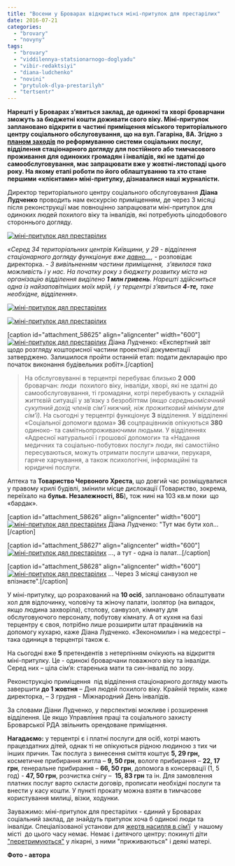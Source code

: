 ```yaml
---
title: "Восени у Броварах відкриється міні-притулок для престарілих"
date: 2016-07-21
categories: 
  - "brovary"
  - "novyny"
tags: 
  - "brovary"
  - "viddilennya-statsionarnogo-doglyadu"
  - "vibir-redaktsiyi"
  - "diana-ludchenko"
  - "novini"
  - "prytulok-dlya-prestarilyh"
  - "tertsentr"
---
```


**Нарешті у Броварах з’явиться заклад, де одинокі та хворі броварчани зможуть за бюджетні кошти доживати свого віку. Міні-притулок заплановано відкрити в частині приміщення міського територіального центру соціального обслуговування, що на вул. Гагаріна, 8А. Згідно з [планом заходів](http://onedrive.live.com/view.aspx?resid=72571393D4771099!7987&ithint=file%2cdocx&app=Word&authkey=!ACYFCN8_OlYXaK0) по реформуванню системи соціальних послуг, відділення стаціонарного догляду для постійного або тимчасового проживання для одиноких громадян і інвалідів, які не здатні до самообслуговування, має запрацювати вже у жовтні-листопаді цього року. На якому етапі роботи по його облаштуванню та хто стане першими «клієнтами» міні-притулку, дізнавалися наші журналісти.**

Директор територіального центру соціального обслуговування **Діана Лудченко** проводить нам екскурсію приміщенням, де через 3 місяці після реконструкції має повноцінно запрацювати міні-притулок для одиноких людей похилого віку та інвалідів, які потребують цілодобового стороннього догляду.

[![міні-притулок дял престарілих](https://mpz.brovary.org/wp-content/uploads/2016/07/11-1.jpg)](https://mpz.brovary.org/wp-content/uploads/2016/07/11-1.jpg)

_«Серед 34 територіальних центрів Київщини, у 29 - відділення стаціонарного догляду функціонує вже [давно](http://zakon5.rada.gov.ua/laws/show/1417-2009-п)__,_ \- розповідає директорка. - _З вивільненням частини приміщення,  з’явилася така можливість і у нас. На початку року з бюджету розвитку міста_ _на організацію відділення виділено **1 млн гривень**. Нарешті_ _здійсниться одна із найзаповітніших моїх мрій, і у терцентрі з’явиться **4-те,** таке необхідне, відділення»._

[![міні-притулок дял престарілих](https://mpz.brovary.org/wp-content/uploads/2016/07/2-4.jpg)](https://mpz.brovary.org/wp-content/uploads/2016/07/2-4.jpg)

[![міні-притулок дял престарілих](https://mpz.brovary.org/wp-content/uploads/2016/07/3-4.jpg)](https://mpz.brovary.org/wp-content/uploads/2016/07/3-4.jpg)

\[caption id="attachment\_58625" align="aligncenter" width="600"\][![міні-притулок дял престарілих](https://mpz.brovary.org/wp-content/uploads/2016/07/5-3.jpg)](https://mpz.brovary.org/wp-content/uploads/2016/07/5-3.jpg) Діана Лудченко: «Експертний звіт щодо розгляду кошторисної частини проектної документації затверджено. Залишилося пройти останній етап: подати декларацію про початок виконання будівельних робіт».\[/caption\]

> На обслуговуванні в терцентрі перебуває близько **2 000** броварчан: люди  похилого віку, інваліди, хворі, які не здатні до самообслуговування, ті громадяни, котрі перебувають у складній життєвій ситуації у зв’язку з безробіттям (_якщо середньомісячний сукупний дохід членів сім’ї нижчий, ніж прожитковий мінімум для сім’ї)._ На сьогодні у терцентрі функціонує **3** відділення. У відділенні «Соціальної допомоги вдома» **36** соцпрацівників опікуються **380** одиноко- та самітньопроживаючими людьми. У відділеннях «Адресної натуральної і грошової допомоги» та «Надання медичних та соціально-побутових послуг» люди, які самостійно пересуваються, можуть отримати послуги швачки, перукаря, гаряче харчування, а також психологічні, інформаційні та юридичні послуги.

Аптека та **Товариство Червоного Хреста**, що довгий час розміщувалися у правому крилі будівлі, змінили місце дислокації (Товариство, зокрема, переїхало на **бульв. Незалежності, 8Б**)**,** тож нині на 103 кв.м поки  що «бардак».

\[caption id="attachment\_58626" align="aligncenter" width="600"\][![міні-притулок дял престарілих](https://mpz.brovary.org/wp-content/uploads/2016/07/7-2.jpg)](https://mpz.brovary.org/wp-content/uploads/2016/07/7-2.jpg) Діана Лудченко: "Тут має бути хол...\[/caption\]

\[caption id="attachment\_58627" align="aligncenter" width="600"\][![міні-притулок дял престарілих](https://mpz.brovary.org/wp-content/uploads/2016/07/8-1.jpg)](https://mpz.brovary.org/wp-content/uploads/2016/07/8-1.jpg) ..., а тут - одна із палат...\[/caption\]

\[caption id="attachment\_58628" align="aligncenter" width="600"\][![міні-притулок дял престарілих](https://mpz.brovary.org/wp-content/uploads/2016/07/9-1.jpg)](https://mpz.brovary.org/wp-content/uploads/2016/07/9-1.jpg) ... Через 3 місяці санвузол не впізнаєте".\[/caption\]

У міні-притулку, що розрахований на **10 осіб**, заплановано облаштувати хол для відпочинку, чоловічу та жіночу палати, ізолятор (на випадок, якщо людина захворіла), столову, санвузол, кімнату для обслуговуючого персоналу, побутову кімнату. А от кухня на базі терцентру є своя, потрібно лише розширити штат працівників на допомогу кухарю, каже Діана Лудченко. «Зекономили» і на медсестрі – така одиниця в терцентрі також є.

На сьогодні вже **5** претендентів з нетерпінням очікують на відкриття міні-притулку. Це - одинокі броварчани поважного віку та інваліди. Серед них – ціла сім’я: старенька мати та син-інвалід по зору.

Реконструкцію приміщення  під відділення стаціонарного догляду мають завершити **до 1 жовтня** – Дня людей похилого віку. Крайній термін, каже директорка, – 3 грудня - Міжнародний День інвалідів.

За словами Діани Лудченко, у перспективі можливе і розширення відділення. Це якщо Управління праці та соціального захисту Броварської РДА звільнить орендоване приміщення.

**Нагадаємо:** у терцентрі є і платні послуги для осіб, котрі мають працездатних дітей, однак ті не опікуються рідною людиною з тих чи інших причин. Так послуга з винесення сміття коштує **5, 29 грн,** косметичне прибирання житла – **9, 50 грн**, вологе прибирання – **22, 17 грн**, генеральне прибирання – **66, 50 грн**, допомога в консервації (1, 5 год) - **47, 50 грн**, розчистка снігу –  **15, 83 грн** та ін. Для замовлення платних послуг варто скласти договір, прописати необхідні послуги та внести у касу кошти. У пункті прокату можна взяти в тимчасове користування милиці, візки, ходунки.

Зауважимо: міні-притулок для престарілих - єдиний у Броварах соціальний заклад, де знайдуть притулок хоча б одинокі люди та інваліди. Спеціалізованої установи для [жертв насилля в сім’ї](https://mpz.brovary.org/nasillya-smittya-yake-treba-vinositi-z-hati)  у нашому місті  до цього часу немає. Немає і дитячого центру: покинуті діти ["перетримуються"](https://mpz.brovary.org/hto-zhyve-u-dytyachomu-infektsijnomu-viddilenni-brovariv-abo-neprosta-dolya-pokynutyh-ditej/) у лікарні, з ними "приживаються" і деякі матері.

**Фото - автора**
